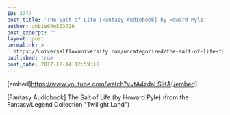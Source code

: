```yaml
---
ID: 3777
post_title: 'The Salt of Life [Fantasy Audiobook] by Howard Pyle'
author: abbie04m553726
post_excerpt: ""
layout: post
permalink: >
  https://universalflowuniversity.com/uncategorized/the-salt-of-life-fantasy-audiobook-by-howard-pyle/
published: true
post_date: 2017-12-14 12:59:16
---
```

[embed]https://www.youtube.com/watch?v=tA4zdaLSIKA[/embed]<br>
<p>[Fantasy Audiobook] The Salt of Life (by Howard Pyle) (from the Fantasy/Legend Collection "Twilight Land")</p>